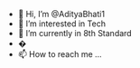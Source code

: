 - 👋 Hi, I’m @AdityaBhati1
- 👀 I’m interested in Tech
- 🌱 I’m currently in 8th Standard
- �
- 📫 How to reach me ...

<!---
AdityaBhati1/AdityaBhati1 is a ✨ special ✨ repository because its `README.md` (this file) appears on your GitHub profile.
You can click the Preview link to take a look at your changes.
--->
